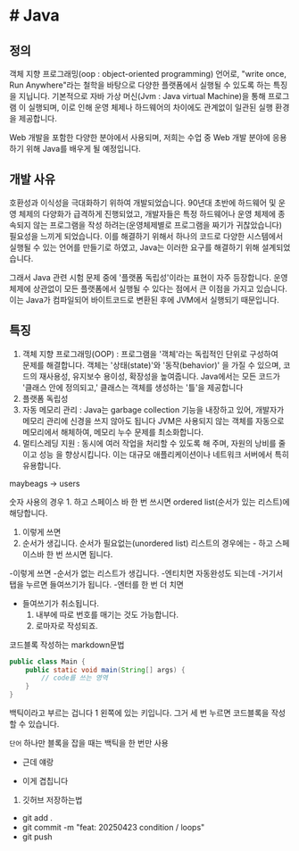 # # Java
## 정의
객체 지향 프로그래밍(oop : object-oriented programming) 언어로,
"write once, Run Anywhere"라는 철학을 바탕으로 다양한 플랫폼에서
실행될 수 있도록 하는 특징을 지닙니다.
기본적으로 자바 가상 머신(Jvm : Java virtual Machine)을 통해 프로그램
이 실행되며, 이로 인해 운영 체제나 하드웨어의 차이에도 관계없이 일관된 
실행 환경을 제공합니다.

Web 개발을 포함한 다양한 분야에서 사용되며, 저희는 수업 중 Web 개발
분야에 응용하기 위해 Java를 배우게 될 예정입니다.

## 개발 사유
호환성과 이식성을 극대화하기 위하여 개발되었습니다. 
90년대 초반에 하드웨어 및 운영 체제의 다양화가 급격하게 진행되었고,
개발자들은 특정 하드웨어나 운영 체제에 종속되지 않는 프로그램을 작성
하려는(운영체제별로 프로그램을 짜기가 귀찮았습니다) 필요성을 느끼게
되었습니다. 이를 해결하기 위해서 하나의 코드로 다양한 시스템에서 실행될 수 있는
언어를 만들기로 하였고, Java는 이러한 요구를 해결하기 위해 설계되었습니다.

그래서 Java 관련 시험 문제 중에 '플랫폼 독립성'이라는 표현이 자주
등장합니다. 운영 체제에 상관없이 모든 플랫폼에서 실행될 수 있다는 점에서
큰 이점을 가지고 있습니다. 이는 Java가 컴파일되어 바이트코드로 변환된 
후에 JVM에서 실행되기 때문입니다.

## 특징
1. 객체 지향 프로그래밍(OOP) : 프로그램을 '객체'라는 독립적인 단위로 구성하여   
문제를 해결합니다. 객체는 '상태(state)'와 '동작(behavior)' 을 가질 수 
있으며, 코드의 재사용성, 유지보수 용이성, 확장성을 높여줍니다.
Java에서는 모든 코드가 '클래스 안에 정의되고,' 클래스는 객체를 생성하는 '틀'을 제공합니다
2. 플랫폼 독립성
3. 자동 메모리 관리 : Java는 garbage collection 기능을 내장하고 있어,
개발자가 메모리 관리에 신경을 쓰지 않아도 됩니다 JVM은 사용되지 않는
객체를 자동으로 메모리에서 해체하여, 메모리 누수 문제를 최소화합니다.
4. 멀티스레딩 지원 : 동시에 여러 작업을 처리할 수 있도록 해 주며, 자원의 낭비를 줄이고 성능
을 향상시킵니다. 이는 대규모 애플리케이션이나 네트워크 서버에서 특히 유용합니다.

maybeags -> users

숫자 사용의 경우 1. 하고 스페이스 바 한 번 쓰시면 
ordered list(순서가 있는 리스트)에 해당합니다. 
1. 이렇게 쓰면
2. 순서가 생깁니다.
순서가 필요없는(unordered list) 리스트의 경우에는 - 하고 
스페이스바 한 번 쓰시면 됩니다. 

-이렇게 쓰면
-순서가 없는 리스트가 생깁니다.
-엔티치면 자동완성도 되는데
    -거기서 탭을 누르면 들여쓰기가 됩니다.
    -엔터를 한 번 더 치면
- 들여쓰기가 취소됩니다.
  1. 내부에 따로 번호를 매기는 것도 가능합니다.
  2. 로마자로 작성되죠. 

코드블록 작성하는 markdown문법
```java
public class Main {
    public static void main(String[] args) {
        // code를 쓰는 영역 
    }
}

```
백틱이라고 부르는 겁니다 1 왼쪽에 있는 키입니다.
그거 세 번 누르면 코드블록을 작성할 수 있습니다.

`단어` 하나만 블록을 잡을 때는 백틱을 한 번만 사용 
* 근데 얘랑
- 이게 겹칩니다

1. 깃허브 저장하는법 
- git add .
- git commit -m "feat: 20250423 condition / loops"
- git push 



